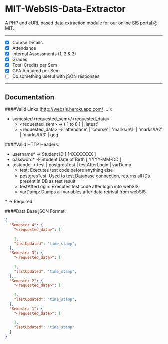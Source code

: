 # MIT-WebSIS-Data-Extractor

A PHP and cURL based data extraction module for our online SIS portal @ MIT.

---

- [x] Course Details
- [x] Attendance
- [x] Internal Assessments (1, 2 & 3)
- [x] Grades
- [x] Total Credits per Sem
- [x] GPA Acquired per Sem
- [ ] Do something useful with jSON responses 

---
Documentation
------

####Valid Links (http://websis.herokuapp.com/ ... ):
- semester/\<requested\_sem\>/\<requested\_data\>
  - \<requested\_sem\> → ( 1 to 8 ) | 'latest' 
  - \<requested\_data\> → 'attendace' | 'course' | 'marks/IA1' | 'marks/IA2' | 'marks/IA3' | gcg

####Valid HTTP Headers:
- username* → Student ID [ 14XXXXXXX ]
- password* → Student Date of Birth [ YYYY-MM-DD ]
- testcode → test | postgresTest | testAfterLogin | varDump
  - test: Executes test code before anything else
  - postgresTest: Used to test Database connection, returns all IDs present in DB as test result
  - testAfterLogin: Executes test code after login into webSIS
  - varDump: Dumps all variables after data retrival from webSIS

\* → Required

####Data Base jSON Format:
```jSON
{
  "Semester 4": {
    "<requested_data>": [
      
    ],
    "lastUpdated": "time_stamp",
  },
  "Semester 3": {
    "<requested_data>": [
     
    ],
    "lastUpdated": "time_stamp",
  },
  "Semester 2": {
    "<requested_data>": [
      
    ],
    "lastUpdated": "time_stamp",
  },
  "Semester 1": {
    "<requested_data>": [
      
    ],
    "lastUpdated": "time_stamp"
  }
}
```
